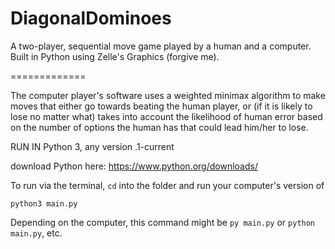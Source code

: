# DiagonalDominoes

A two-player, sequential move game played by a human and a computer. Built in Python using Zelle's Graphics (forgive me).

=============

The computer player's software uses a weighted minimax algorithm to make moves that either go towards beating the human player, or (if it is likely to lose no matter what) takes into account the likelihood of human error based on the number of options the human has that could lead him/her to lose.

RUN IN Python 3, any version .1-current

download Python here: https://www.python.org/downloads/

To run via the terminal, `cd` into the folder and run your computer's version of

```
python3 main.py
```

Depending on the computer, this command might be `py main.py` or `python main.py`, etc.
